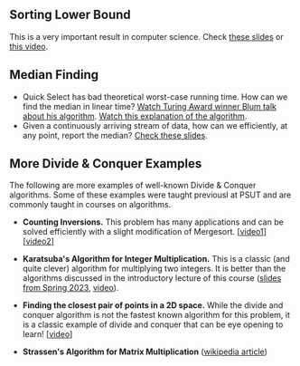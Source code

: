 ## Sorting Lower Bound

This is a very important result in computer science. Check [these slides](https://drive.google.com/file/d/1ihI42MveiRaLQ-NkrUSbpbMQ-u7yc4ay/view?usp=drive_link) or [this video](https://www.youtube.com/watch?v=UkmF2HXxTcw).

## Median Finding
* Quick Select has bad theoretical worst-case running time. How can we find the median in linear time? [Watch Turing Award winner Blum talk about his algorithm](https://www.youtube.com/watch?v=3NWz6PY-4-k&ab_channel=TuringAwardeeClips). [Watch this explanation of the algorithm](https://www.youtube.com/watch?v=n8cyxDtp9t4&ab_channel=EasyTheory).
* Given a continuously arriving stream of data, how can we efficiently, at any point, report the median? [Check these slides](https://drive.google.com/file/d/1I8vq5YKSKqk0QyhlMSgSFtVOvVV0FvV4).

## More Divide & Conquer Examples
The following are more examples of well-known Divide & Conquer algorithms. Some of these examples were taught previousl at PSUT and are commonly taught in courses on algorithms.

- **Counting Inversions.**
This problem has many applications and can be solved efficiently with a slight modification of Mergesort. [[video1](https://www.youtube.com/watch?v=7_AJfusC6UQ&ab_channel=StanfordAlgorithms)][[video2](https://www.youtube.com/watch?v=PLkuid82dbc&ab_channel=FreeEngineeringLectures)]

- **Karatsuba's Algorithm for Integer Multiplication.**
This is a classic (and quite clever) algorithm for multiplying two integers. It is better than the algorithms discussed in the introductory lecture of this course ([slides from Spring 2023](https://drive.google.com/file/d/1dlXfadqUiaIL6k8WQFwVS8zwk6YBSt98/view?usp=drive_link), [video](https://www.youtube.com/watch?v=JCbZayFr9RE&list=PLXFMmlk03Dt7Q0xr1PIAriY5623cKiH7V&index=3&ab_channel=StanfordAlgorithms)).

- **Finding the closest pair of points in a 2D space.**
While the divide and conquer algorithm is not the fastest known algorithm for this problem, it is a classic example of divide and conquer that can be eye opening to learn! [[video](https://www.youtube.com/watch?v=6u_hWxbOc7E&ab_channel=LingQi)]

- **Strassen's Algorithm for Matrix Multiplication** ([wikipedia article](https://en.wikipedia.org/wiki/Strassen_algorithm))
